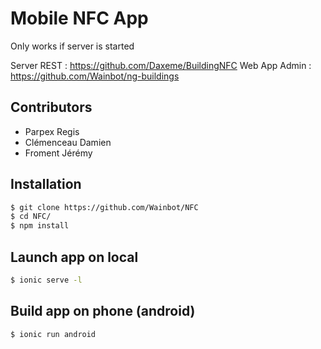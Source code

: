 # Mobile NFC App

Only works if server is started

Server REST : https://github.com/Daxeme/BuildingNFC
Web App Admin : https://github.com/Wainbot/ng-buildings

## Contributors

* Parpex Regis
* Clémenceau Damien
* Froment Jérémy


## Installation

```bash
$ git clone https://github.com/Wainbot/NFC
$ cd NFC/
$ npm install
```

## Launch app on local

```bash
$ ionic serve -l
```

## Build app on phone (android)

```bash
$ ionic run android
```